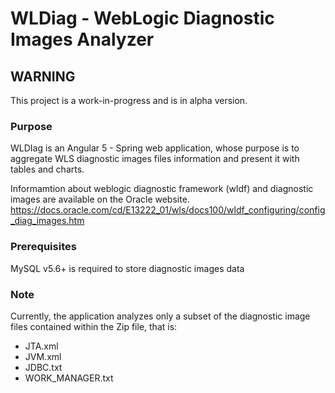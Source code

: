 # WLDiag - WebLogic Diagnostic Images Analyzer

## WARNING 
This project is a work-in-progress and is in alpha version. 

### Purpose
WLDIag is an Angular 5 - Spring web application, whose purpose is to aggregate WLS diagnostic images files information 
and present it with tables and charts.

Informamtion about weblogic diagnostic framework (wldf) and diagnostic images are available on the Oracle website.
https://docs.oracle.com/cd/E13222_01/wls/docs100/wldf_configuring/config_diag_images.htm

### Prerequisites
MySQL v5.6+ is required to store diagnostic images data

### Note
Currently, the application analyzes only a subset of the diagnostic image files contained within the Zip file, that is:
* JTA.xml
* JVM.xml
* JDBC.txt
* WORK_MANAGER.txt
